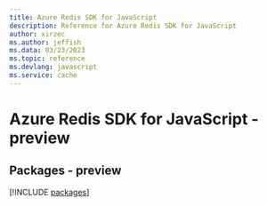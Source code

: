 ```yaml
---
title: Azure Redis SDK for JavaScript
description: Reference for Azure Redis SDK for JavaScript
author: xirzec
ms.author: jeffish
ms.data: 03/23/2023
ms.topic: reference
ms.devlang: javascript
ms.service: cache
---
```

# Azure Redis SDK for JavaScript - preview
## Packages - preview
[!INCLUDE [packages](redis-index.md)]